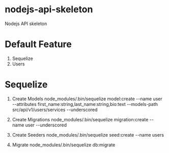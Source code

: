# nodejs-api-skeleton
Nodejs API skeleton

# Default Feature
1. Sequelize
1. Users

# Sequelize
1. Create Models
node_modules/.bin/sequelize model:create --name user --attributes first_name:string,last_name:string,bio:text --models-path src/api/v1/users/services --underscored

2. Create Migrations
node_modules/.bin/sequelize migration:create --name user --underscored

3. Create Seeders
node_modules/.bin/sequelize seed:create --name users

4. Migrate
node_modules/.bin/sequelize db:migrate